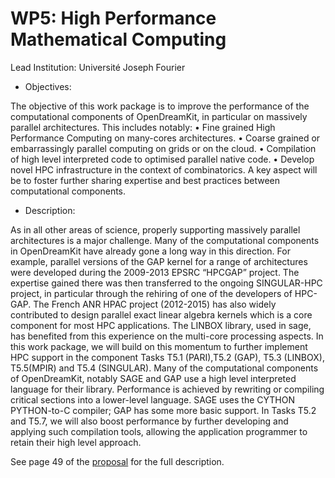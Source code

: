 # WP5: High Performance Mathematical Computing

Lead Institution: Université Joseph Fourier

- Objectives:

The objective of this work package is to improve the performance of the computational components of OpenDreamKit,
in particular on massively parallel architectures. This includes notably:
• Fine grained High Performance Computing on many-cores architectures.
• Coarse grained or embarrassingly parallel computing on grids or on the cloud.
• Compilation of high level interpreted code to optimised parallel native code.
• Develop novel HPC infrastructure in the context of combinatorics.
A key aspect will be to foster further sharing expertise and best practices between computational components.

- Description:

As in all other areas of science, properly supporting massively parallel architectures is a major challenge. Many of
the computational components in OpenDreamKit have already gone a long way in this direction. For example, parallel
versions of the GAP kernel for a range of architectures were developed during the 2009-2013 EPSRC “HPCGAP” project.
The expertise gained there was then transferred to the ongoing SINGULAR-HPC project, in particular through the rehiring
of one of the developers of HPC-GAP. The French ANR HPAC project (2012-2015) has also widely contributed to design
parallel exact linear algebra kernels which is a core component for most HPC applications. The LINBOX library, used in
sage, has benefited from this experience on the multi-core processing aspects.
In this work package, we will build on this momentum to further implement HPC support in the component Tasks T5.1
(PARI),T5.2 (GAP), T5.3 (LINBOX), T5.5(MPIR) and T5.4 (SINGULAR).
Many of the computational components of OpenDreamKit, notably SAGE and GAP use a high level interpreted
language for their library. Performance is achieved by rewriting or compiling critical sections into a lower-level language.
SAGE uses the CYTHON PYTHON-to-C compiler; GAP has some more basic support. In Tasks T5.2 and T5.7, we will
also boost performance by further developing and applying such compilation tools, allowing the application programmer
to retain their high level approach.

See page 49 of the [proposal](https://github.com/OpenDreamKit/OpenDreamKit/raw/master/Proposal/proposal-www.pdf) for the full description.
